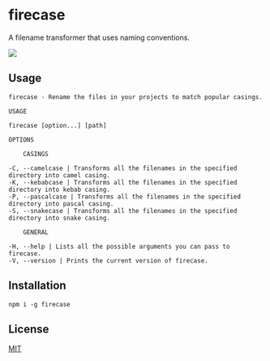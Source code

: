 # firecase
A filename transformer that uses naming conventions.

<a href="https://codeclimate.com/github/Cornayy/firecase/maintainability"><img src="https://api.codeclimate.com/v1/badges/058ed10dff32998222a2/maintainability" /></a>

## Usage

```
firecase - Rename the files in your projects to match popular casings.

USAGE

firecase [option...] [path]

OPTIONS

    CASINGS

-C, --camelcase | Transforms all the filenames in the specified directory into camel casing.
-K, --kebabcase | Transforms all the filenames in the specified directory into kebab casing.
-P, --pascalcase | Transforms all the filenames in the specified directory into pascal casing. 
-S, --snakecase | Transforms all the filenames in the specified directory into snake casing.

    GENERAL

-H, --help | Lists all the possible arguments you can pass to firecase.
-V, --version | Prints the current version of firecase. 
```

## Installation
```
npm i -g firecase
```

## License
[MIT](LICENSE)
